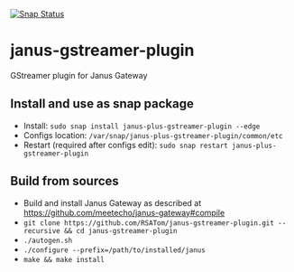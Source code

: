 [![Snap Status](https://build.snapcraft.io/badge/RSATom/janus-gstreamer-plugin.svg)](https://build.snapcraft.io/user/RSATom/janus-gstreamer-plugin)

# janus-gstreamer-plugin
GStreamer plugin for Janus Gateway

## Install and use as snap package
* Install: `sudo snap install janus-plus-gstreamer-plugin --edge`
* Configs location: `/var/snap/janus-plus-gstreamer-plugin/common/etc`
* Restart (required after configs edit): `sudo snap restart janus-plus-gstreamer-plugin`

## Build from sources
* Build and install Janus Gateway as described at https://github.com/meetecho/janus-gateway#compile
* `git clone https://github.com/RSATom/janus-gstreamer-plugin.git --recursive && cd janus-gstreamer-plugin`
* `./autogen.sh`
* `./configure --prefix=/path/to/installed/janus`
* `make && make install`
